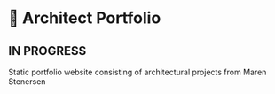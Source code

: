 # 💼 Architect Portfolio
## IN PROGRESS
Static portfolio website consisting of architectural projects from Maren Stenersen
